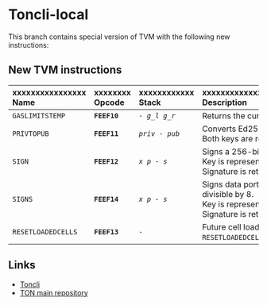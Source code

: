 # Toncli-local
This branch contains special version of TVM with the following new instructions:

## New TVM instructions

| xxxxxxxxxxxxxxxx<br/>Name | xxxxxxxx<br/>Opcode | xxxxxxxxxxxx<br/>Stack | xxxxxxxxxxxxxxxxxxxxxxxxxxxxxxxxxxxxxxxxxxxxxxxxxxxxxxxxxxxxxx<br/>Description                                                                                                                                                                                                                                           |
|:-----------------------------|:------------------------|:--------------------------|:-------------------------------------------------------------------------------------------------------------------------------------------------------------------------------------------------------------------------------------------------------------------------------------------------------------------------------|
| `GASLIMITSTEMP`              | **`FEEF10`**            | _`- g_l g_r`_             | Returns the current gas limit `g_l` and remainig gas `g_r`.                                                                                                                                                                                                                                                                    |
| `PRIVTOPUB`                  | **`FEEF11`**            | _`priv - pub`_            | Converts Ed25519 private key into a public key.<br/>Both keys are represented as 256-bit unsigned integers.                                                                                                                                                                                                                    |
| `SIGN`                       | **`FEEF12`**            | _`x p - s`_               | Signs a 256-bit unsigned integer `x` using a private key `p`.<br/>Key is represented as a 256-bit unsigned integer.<br/>Signature is returned as a slice. It can be checked using [`CHKSIGNU`](https://ton.org/docs/#/smart-contracts/tvm-instructions/instructions?id=instr-chksignu).                                        |
| `SIGNS`                      | **`FEEF14`**            | _`x p - s`_               | Signs data portion of slice `x` using a private key `p`. Bit length of `x` should be divisible by 8.<br/>Key is represented as a 256-bit unsigned integer.<br/>Signature is returned as a slice. It can be checked using [`CHKSIGNS`](https://ton.org/docs/#/smart-contracts/tvm-instructions/instructions?id=instr-chksigns). |
| `RESETLOADEDCELLS`           | **`FEEF13`**            | _`-`_                     | Future cell loads will consume gas as if no cells were loaded before `RESETLOADEDCELLS`.                                                                                                                                                                                                                                       |


## Links
* [Toncli](https://github.com/disintar/toncli)
* [TON main repository](https://github.com/ton-blockchain/ton)